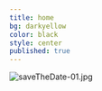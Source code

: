 ```yaml
---
title: home
bg: darkyellow
color: black
style: center
published: true
---
```



![saveTheDate-01.jpg]({{site.baseurl}}/img/saveTheDate-01.jpg)